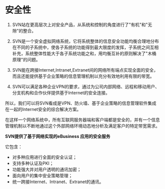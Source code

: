# 安全性

1. SVN站在更高层次上对安全产品，从系统和控制的角度进行了"有机"和"无隙"的整合。

2. SVN是一个安全虚拟网络系统，它将系统整体的信息安全功能均衡合理地分布在不同的子系统中，使各子系统的功能得到最大限度的发挥，子系统之间互相补充，系统整体性能大于各子系统功能之和，用均衡互补的原则解决了"木桶原理"的问题。

3. SVN能在跨接Internet,Intranet,Extranet间的网络所有端点实现全面的安全，而且还能提供基于企业策略的信息管理机制以充分有效地利用有限的带宽。

4. SVN可以满足各种企业VPN的要求，通过为公司内部网络、远程和移动用户、分支机构和合作伙伴提供基于Internet的安全连接。

所以，我们可以将SVN看成是VPN、防火墙、基于企业策略的信息管理软件集成在一起的Internet安全的综合解决方案。

在这样一个网络系统中，所有互联网服务器端和客户端都是安全的，并有一个信息管理机制以不断地通过这个外部网络环境动态地分析及满足客户的特定带宽需求。

**SVN提供了基于网络实现的eBusiness 应用的安全服务**

它包含：

- 对多种应用进行全面的安全认证；
- 支持多种认证及PKI；
- 功能强大并对用户透明的通讯加密；
- 面向用户的集中安全策略管理；
- 统一跨接Internet、Intranet、Extranet的通讯。